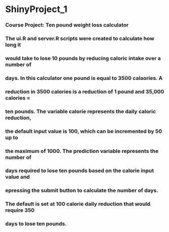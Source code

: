 # ShinyProject_1
### Course Project: Ten pound weight loss calculator
### The ui.R and server.R scripts were created to calculate how long it
### would take to lose 10 pounds by reducing caloric intake over a number of
### days.  In this calculator one pound is equal to 3500 calaories.  A 
### reduction in 3500 calories is a reduction of 1 pound and 35,000 calories =
### ten pounds. The variable calorie represents the daily caloric reduction, 
### the default input value is 100, which can be incremented by 50 up to 
### the maximum of 1000.  The prediction variable represents the number of
### days required to lose ten pounds based on the calorie input value and
### epressing the submit button to calculate the number of days.
### The default is set at 100 calorie daily reduction that would require 350
### days to lose ten pounds.
